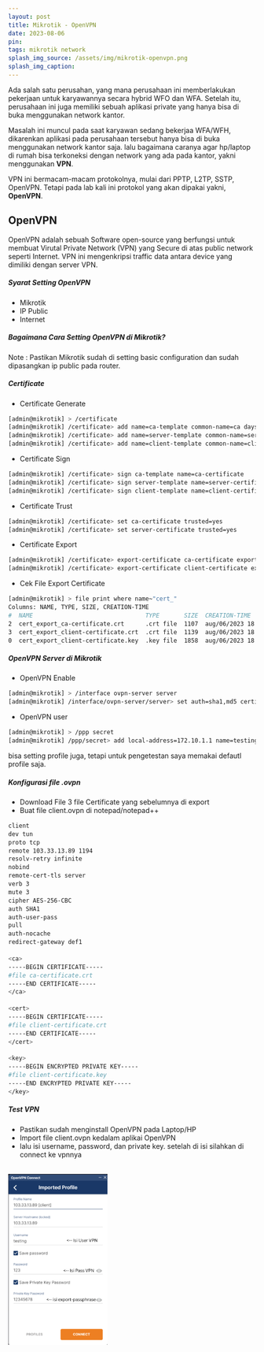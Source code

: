 ```yaml
---
layout: post
title: Mikrotik - OpenVPN
date: 2023-08-06
pin: 
tags: mikrotik network
splash_img_source: /assets/img/mikrotik-openvpn.png
splash_img_caption: 
---
```

Ada salah satu perusahan, yang mana perusahaan ini memberlakukan pekerjaan untuk karyawannya secara hybrid WFO dan WFA. Setelah itu, perusahaan ini juga memiliki sebuah aplikasi private yang hanya bisa di buka menggunakan network kantor.

Masalah ini muncul pada saat karyawan sedang bekerjaa WFA/WFH, dikarenkan aplikasi pada perusahaan tersebut hanya bisa di buka menggunakan network kantor saja. lalu bagaimana caranya agar hp/laptop di rumah bisa terkoneksi dengan network yang ada pada kantor, yakni menggunakan <b>VPN</b>.

VPN ini bermacam-macam protokolnya, mulai dari PPTP, L2TP, SSTP, OpenVPN. Tetapi pada lab kali ini protokol yang akan dipakai yakni, <b>OpenVPN</b>.

## OpenVPN
OpenVPN adalah sebuah Software open-source yang berfungsi untuk membuat Virutal Private Network (VPN) yang Secure di atas public network seperti Internet. VPN ini mengenkripsi traffic data antara device yang dimiliki dengan server VPN.

##### Syarat Setting OpenVPN
- Mikrotik
- IP Public
- Internet

##### Bagaimana Cara Setting OpenVPN di Mikrotik?
Note : Pastikan Mikrotik sudah di setting basic configuration dan sudah dipasangkan ip public pada router.

##### Certificate
- Certificate Generate
```sh
[admin@mikrotik] > /certificate
[admin@mikrotik] /certificate> add name=ca-template common-name=ca days-valid=3650 key-size=2048 key-usage=crl-sign,key-cert-sign
[admin@mikrotik] /certificate> add name=server-template common-name=server days-valid=3650 key-size=2048 key-usage=digital-signature,key-encipherment,tls-server
[admin@mikrotik] /certificate> add name=client-template common-name=client days-valid=3650 key-size=2048 key-usage=tls-client
```

- Certificate Sign
```sh
[admin@mikrotik] /certificate> sign ca-template name=ca-certificate
[admin@mikrotik] /certificate> sign server-template name=server-certificate ca=ca-certificate
[admin@mikrotik] /certificate> sign client-template name=client-certificate ca=ca-certificate
```

- Certificate Trust
```sh
[admin@mikrotik] /certificate> set ca-certificate trusted=yes
[admin@mikrotik] /certificate> set server-certificate trusted=yes
```

- Certificate Export
```sh
[admin@mikrotik] /certificate> export-certificate ca-certificate export-passphrase=""
[admin@mikrotik] /certificate> export-certificate client-certificate export-passphrase="12345678"
```

- Cek File Export Certificate
```sh
[admin@mikrotik] > file print where name~"cert_"
Columns: NAME, TYPE, SIZE, CREATION-TIME
#  NAME                                TYPE       SIZE  CREATION-TIME       
2  cert_export_ca-certificate.crt      .crt file  1107  aug/06/2023 18:41:47
3  cert_export_client-certificate.crt  .crt file  1139  aug/06/2023 18:41:48
0  cert_export_client-certificate.key  .key file  1858  aug/06/2023 18:41:48
```

##### OpenVPN Server di Mikrotik
- OpenVPN Enable
```sh
[admin@mikrotik] > /interface ovpn-server server
[admin@mikrotik] /interface/ovpn-server/server> set auth=sha1,md5 certificate=server-certificate cipher=blowfish128,aes128,aes192,aes256 enabled=yes require-client-certificate=yes
```

- OpenVPN user
```sh
[admin@mikrotik] > /ppp secret
[admin@mikrotik] /ppp/secret> add local-address=172.10.1.1 name=testing remote-address=172.10.1.2 password=123
```
bisa setting profile juga, tetapi untuk pengetestan saya memakai defautl profile saja.

##### Konfigurasi file .ovpn 
- Download File 3 file Certificate yang sebelumnya di export
- Buat file client.ovpn di notepad/notepad++


```sh
client
dev tun
proto tcp
remote 103.33.13.89 1194
resolv-retry infinite
nobind
remote-cert-tls server
verb 3
mute 3
cipher AES-256-CBC
auth SHA1
auth-user-pass
pull
auth-nocache
redirect-gateway def1

<ca> 
-----BEGIN CERTIFICATE-----
#file ca-certificate.crt
-----END CERTIFICATE-----
</ca>

<cert> 
-----BEGIN CERTIFICATE-----
#file client-certificate.crt
-----END CERTIFICATE-----
</cert>

<key> 
-----BEGIN ENCRYPTED PRIVATE KEY-----
#file client-certificate.key
-----END ENCRYPTED PRIVATE KEY-----
</key>
```

##### Test VPN
- Pastikan sudah menginstall OpenVPN pada Laptop/HP
- Import file client.ovpn kedalam aplikai OpenVPN
- lalu isi username, password, dan private key. setelah di isi silahkan di connect ke vpnnya
<br><br>
<img src="/assets/img/mikrotik-openvpn1.png" alt="OpenVPN Client" style="width: 40%;">